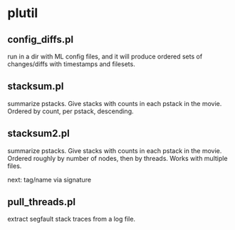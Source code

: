 # plutil

## config_diffs.pl

run in a dir with ML config files, and it will produce ordered sets of changes/diffs with timestamps and filesets.

## stacksum.pl

summarize pstacks.  Give stacks with counts in each pstack in the movie.  Ordered by count, per pstack, descending.

## stacksum2.pl

summarize pstacks.  Give stacks with counts in each pstack in the movie.  Ordered roughly by number of nodes, then by threads.  Works with multiple files.

next:  tag/name via signature

## pull_threads.pl

extract segfault stack traces from a log file.
